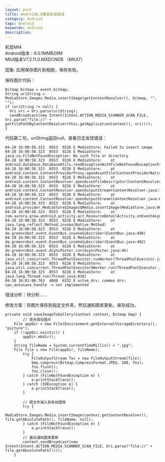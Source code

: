 ```yaml
---
layout: post
title: Android6.0覆盖安装错误
category: Android
tags: Android
keywords: android
description:
---
```



机型MI4  
Android版本：6.0.1MMB29M  
MIUI版本V7.2.11.0.MXDCNDB （MIUI7）  

现象: 应用保存图片到相册，保存失败。

保存图片代码：

    Bitmap bitmap = event.bitmap;
    String uriString = MediaStore.Images.Media.insertImage(getContentResolver(), bitmap, "", "");
    if (uriString != null) {
      Uri uri = Uri.parse(uriString);
      sendBroadcast(new Intent(Intent.ACTION_MEDIA_SCANNER_SCAN_FILE, Uri.parse("file://" + getFilePathByContentResolver(this.getApplicationContext(), uri))));
    }

代码第二句，uriString返回null。查看日志发现错误：

    04-28 16:00:58.323  8553  9226 E MediaStore: Failed to insert image
    04-28 16:00:58.323  8553  9226 E MediaStore: java.io.FileNotFoundException: No such file or directory
    04-28 16:00:58.323  8553  9226 E MediaStore:    at android.database.DatabaseUtils.readExceptionWithFileNotFoundExceptionFromParcel(DatabaseUtils.java:144)
    04-28 16:00:58.323  8553  9226 E MediaStore:    at android.content.ContentProviderProxy.openAssetFile(ContentProviderNative.java:621)
    04-28 16:00:58.323  8553  9226 E MediaStore:    at android.content.ContentResolver.openAssetFileDescriptor(ContentResolver.java:962)
    04-28 16:00:58.323  8553  9226 E MediaStore:    at android.content.ContentResolver.openOutputStream(ContentResolver.java:704)
    04-28 16:00:58.323  8553  9226 E MediaStore:    at android.content.ContentResolver.openOutputStream(ContentResolver.java:680)
    04-28 16:00:58.323  8553  9226 E MediaStore:    at android.provider.MediaStore$Images$Media.insertImage(MediaStore.java:965)
    04-28 16:00:58.323  8553  9226 E MediaStore:    at com.aurora.grow.android.activity.act.ResourceDetailActivity.onEventAsync(ResourceDetailActivity.java:1057)
    04-28 16:00:58.323  8553  9226 E MediaStore:    at java.lang.reflect.Method.invoke(Native Method)
    04-28 16:00:58.323  8553  9226 E MediaStore:    at de.greenrobot.event.EventBus.invokeSubscriber(EventBus.java:498)
    04-28 16:00:58.323  8553  9226 E MediaStore:    at de.greenrobot.event.EventBus.invokeSubscriber(EventBus.java:492)
    04-28 16:00:58.323  8553  9226 E MediaStore:    at de.greenrobot.event.AsyncPoster.run(AsyncPoster.java:46)
    04-28 16:00:58.323  8553  9226 E MediaStore:    at java.util.concurrent.ThreadPoolExecutor.runWorker(ThreadPoolExecutor.java:1113)
    04-28 16:00:58.323  8553  9226 E MediaStore:    at java.util.concurrent.ThreadPoolExecutor$Worker.run(ThreadPoolExecutor.java:588)
    04-28 16:00:58.323  8553  9226 E MediaStore:    at java.lang.Thread.run(Thread.java:818)
    04-28 16:01:00.763  4808  6332 E octvm_drv: common drv: cpu_autosave_handle -> not implemented

错误分析：待分析……


修改方案：将图片保存到指定文件夹，然后通知图库更新。保存成功。

    private void saveImageToGallery(Context context, Bitmap bmp) {
    		// 首先保存图片
        File appDir = new File(Environment.getExternalStorageDirectory(), "picture");
        if (!appDir.exists()) {
            appDir.mkdir();
        }
        String fileName = System.currentTimeMillis() + ".jpg";
        File file = new File(appDir, fileName);
    		try {
    			FileOutputStream fos = new FileOutputStream(file);
    			bmp.compress(Bitmap.CompressFormat.JPEG, 100, fos);
    			fos.flush();
    			fos.close();
    		} catch (FileNotFoundException e) {
    			e.printStackTrace();
    		} catch (IOException e) {
    			e.printStackTrace();
    		}

    		// 把文件插入到系统图库
    		try {
    			MediaStore.Images.Media.insertImage(context.getContentResolver(), file.getAbsolutePath(), fileName, null);
    		} catch (FileNotFoundException e) {
    			e.printStackTrace();
    		}
    		// 最后通知图库更新
    		context.sendBroadcast(new Intent(Intent.ACTION_MEDIA_SCANNER_SCAN_FILE, Uri.parse("file://" + file.getAbsolutePath())));
    	}
